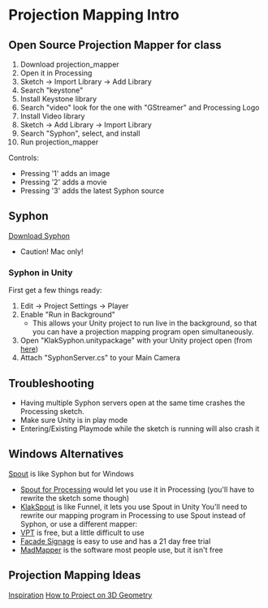 # Projection Mapping Intro

## Open Source Projection Mapper for class

1. Download projection_mapper
2. Open it in Processing
3. Sketch -> Import Library -> Add Library
4. Search "keystone"
5. Install Keystone library
6. Search "video" look for the one with "GStreamer" and Processing Logo
7. Install Video library
8. Sketch -> Add Library -> Import Library
9. Search "Syphon", select, and install
10. Run projection_mapper

Controls:
+ Pressing '1' adds an image
+ Pressing '2' adds a movie
+ Pressing '3' adds the latest Syphon source

## Syphon
[Download Syphon](http://syphon.v002.info/)
+ Caution! Mac only!

### Syphon in Unity

First get a few things ready:

1. Edit -> Project Settings -> Player
2. Enable "Run in Background"
	+ This allows your Unity project to run live in the background, so that you can have a projection mapping program open simultaneously.
3. Open "KlakSyphon.unitypackage" with your Unity project open (from [here](https://github.com/keijiro/KlakSyphon))
4. Attach "SyphonServer.cs" to your Main Camera

## Troubleshooting
+ Having multiple Syphon servers open at the same time crashes the Processing sketch. 
+ Make sure Unity is in play mode
+ Entering/Existing Playmode while the sketch is running will also crash it


## Windows Alternatives

[Spout](http://spout.zeal.co/) is like Syphon but for Windows
+ [Spout for Processing](https://github.com/leadedge/SpoutProcessing) would let you use it in Processing (you'll have to rewrite the sketch some though)
+ [KlakSpout](https://github.com/keijiro/KlakSpout) is like Funnel, it lets you use Spout in Unity
You'll need to rewrite our mapping program in Processing to use Spout instead of Syphon, or use a different mapper:
+ [VPT](https://hcgilje.wordpress.com/vpt/) is free, but a little difficult to use
+ [Facade Signage](https://www.videomappingsoftware.com/download/) is easy to use and has a 21 day free trial
+ [MadMapper](https://madmapper.com/) is the software most people use, but it isn't free

## Projection Mapping Ideas
[Inspiration](http://projection-mapping.org/inspiration/)
[How to Project on 3D Geometry](https://vvvv.org/documentation/how-to-project-on-3d-geometry)
